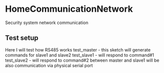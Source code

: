 # HomeCommunicationNetwork
Security system network communication

## Test setup
Here I will test how RS485 works
test_master - this sketch will generate commands for slave1 and slave2
test_slave1 - will respond to command#1
test_slave2 - will respond to command#2
between master and slave1 will be also communication via physical serial port